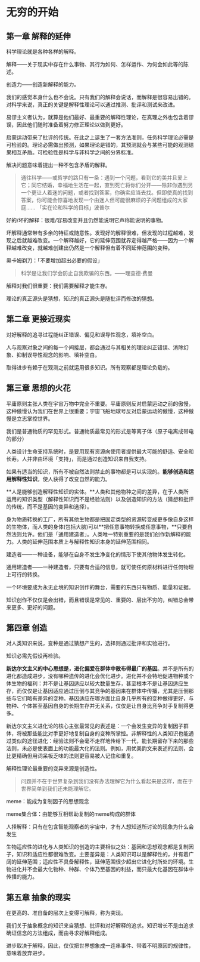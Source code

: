 # 无穷的开始

## 第一章 解释的延伸
科学理论就是各种各样的解释。

解释——关于现实中存在什么事物、其行为如何、怎样运作、为何会如此等的陈述。

创造力——创造新解释的能力。

我们的感觉本身什么也不会说。只有我们的解释会说话，而解释是很容易出错的。对科学来说，真正的关键是解释性理论可以通过推测、批评和测试来改进。

易谬主义者认为，就算是他们最好、最重要的解释性理论，在真理之外也包含着谬误，因此他们随时准备着努力修正理论以做到更好。

启蒙运动带来了批评的传统。在此之上诞生了一套方法准则，任务科学理论必需是可检验的。理论必需做出预测，如果理论是错的，其预测就会与某些可能的观测结果相互矛盾。可检验性是科学与非科学之间的分界标准。

解决问题意味着提出一种不包含矛盾的解释。

> 通往科学——或哲学的路只有一条：遇到一个问题，看到它的美并且爱上它；同它结婚，幸福地生活在一起，直到死亡将你们分开——除非你遇到另一个更让人着迷的问题，或者找到答案，你确实应当去找。但即使真的找到答案，你可能会惊喜地发现一个由迷人但可能很麻烦的子问题组成的大家庭…… 
> 「实在论和科学的目标」波普尔

好的/坏的解释：很难/容易改变并且仍然能说明它声称能说明的事物。

坏解释通常带有多余的特征或随意性。发现好的解释很难，但发现的过程越难，发现之后就越难改变。一个解释越好，它的延伸范围就界定得越严格——因为一个解释越难改变，就越难创建出仍然是一个解释但有着不同延伸范围的变种。

奥卡姆剃刀：「不要增加超出必要的假设」

> 科学是让我们学会防止自我欺骗的东西。——理查德·费曼

解释对我们很重要：我们需要解释才能生存。

理论的真正源头是猜想，知识的真正源头是随批评而修改的猜想。

## 第二章 更接近现实

对好解释的追寻过程能纠正错误、偏见和误导性观念，填补空白。

人与观察对象之间的每一个间接层，都会通过与其相关的理论纠正错误、消除幻象、抑制误导性观念的影响、填补空白。

取得进步有赖于在观测之前就运用很多知识。所有观察都是理论负载的。

## 第三章 思想的火花

平庸原则主张人类在宇宙万物中完全不重要。平庸原则反对启蒙运动之前的傲慢，这种傲慢认为我们在世界上很重要；宇宙飞船地球号反对启蒙运动的傲慢，这种傲慢是立志掌控世界。

我们是普通物质的罕见形式。普通物质最常见的形式是等离子体（原子电离成带电的部分）

人类设计生命支持系统时，是要用现有资源向使用者提供最大可能的舒适、安全和长寿。人并非由环境「支持」，而是通过创造知识来自我支持。

如果有适当的知识，所有不被自然法则禁止的事物都是可以实现的。**能够创造和运用解释性知识**，使人获得了改变自然的能力。

**人是能够创造解释性知识的实体。**人类和其他物种之间的差异，在于人类所运用的知识类型（解释性知识而不是经验法则）以及创造知识的方法（猜想和批评的传统，而不是基因的变异和选择）。

身为物质转换的工厂，所有其他生物都是把固定类型的资源转变成更多像自身这样的生物体，而人类的身体(包括大脑)可以**把任意事物转换成任意事物，**只要自然法则允许。他们是「通用建造者」。人类唯一特别重要的是我们创作新解释的能力。人类的延伸范围本质上与解释性知识本身的延伸范围相同。

建造者——一种设备，能够在自身不发生净变化的情形下使其他物体发生转化。

通用建造者——一种建造者，只要有合适的信息，就可使任何原材料进行任何物理上可行的转换。

一个环境要成为永无止境的知识创作的舞台，需要的东西只有物质、能量和证据。

知识创作不仅仅是会出错，而且错误是常见的、重要的、层出不穷的，纠错总会带来更多、更好的问题。

## 第四章 创造

对人类知识来说，变种是通过猜想产生的，选择则通过批评和实验进行。

知识必需先假设再检验。

**新达尔文主义的中心思想是，进化偏爱在群体中散布得最广的基因**。并不是所有的进化都造成进步，没有哪种遗传的进化会优化进步。进化并不会特地促进物种或个体生物的福利：并不是让基因适应以较大数量生存，甚至根本不是让基因适应生存，而仅仅是让基因适应通过压倒与其竞争的基因来在群体中传播，尤其是压倒那些与它们略有差异的变种。基因适应在哪方面比自身几乎所有的变种做得更好，与物种、个体甚至基因自身的长期生存并无关系，仅仅是让自身比竞争对手复制得更多。

新达尔文主义进化论的核心主张最常见的表述是：一个会发生变异的复制因子群体，将被那些能比对手更好地复制自身的变种所掌控。非解释性的人类知识也能通过类似的途径进化：经验法则不会毫不走样地传给下一代，能长期留存下来的那些法则，未必是使表面上的功能最大化的法则。例如，用优美韵文来表述的法则，会比更精确但用词呆板乏味的法则更容易被人记住和重复。

解释性理论最重要的变异来源是创造性。

> 问题并不在于世界复杂到我们没有办法理解它为什么看起来是这样，而在于世界简单到我们还未能理解它。

meme：能成为复制因子的思想观念

meme集合体：由能够互相帮助复制的meme构成的群体

人择解释：只有在包含智能观察者的宇宙中，才有人想知道所讨论的现象为什么会发生

生物适应性的进化与人类知识的创造的主要相似之处：基因和思想观念都是复制因子，知识和适应性都很难改变。主要差异是：人类知识可以是解释性的，并有着广阔的延伸范围；适应性不具备解释性，延伸范围很少超出它进化时所处的环境。生物进化并不会最大化物种、种群、个体乃至基因的利益，而只最大化基因在群体中传播的能力。

## 第五章 抽象的现实

在更高的、准自备的层次上变得可解释，称为突现。

我们关于抽象概念的知识来自猜想、批评和对好解释的追求。知识增长不是由追求确证信念的方法组成，而由寻求好解释组成。

进步取决于解释，因此，仅仅把世界想象成一连串事件、带着不明原因的规律性，意味着放弃进步。